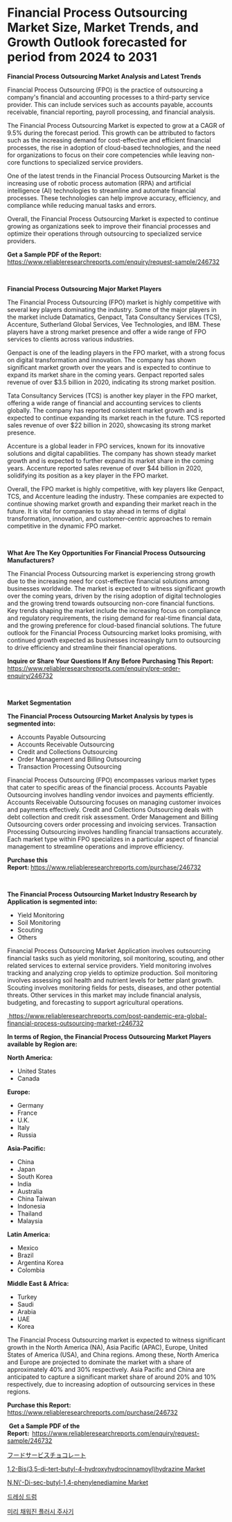 <p><h1>Financial Process Outsourcing Market Size, Market Trends, and Growth Outlook forecasted for period from 2024 to 2031</h1></p><p><strong>Financial Process Outsourcing Market Analysis and Latest Trends</strong></p>
<p><p>Financial Process Outsourcing (FPO) is the practice of outsourcing a company's financial and accounting processes to a third-party service provider. This can include services such as accounts payable, accounts receivable, financial reporting, payroll processing, and financial analysis.</p><p>The Financial Process Outsourcing Market is expected to grow at a CAGR of 9.5% during the forecast period. This growth can be attributed to factors such as the increasing demand for cost-effective and efficient financial processes, the rise in adoption of cloud-based technologies, and the need for organizations to focus on their core competencies while leaving non-core functions to specialized service providers.</p><p>One of the latest trends in the Financial Process Outsourcing Market is the increasing use of robotic process automation (RPA) and artificial intelligence (AI) technologies to streamline and automate financial processes. These technologies can help improve accuracy, efficiency, and compliance while reducing manual tasks and errors.</p><p>Overall, the Financial Process Outsourcing Market is expected to continue growing as organizations seek to improve their financial processes and optimize their operations through outsourcing to specialized service providers.</p></p>
<p><strong>Get a Sample PDF of the Report:&nbsp;</strong> <a href="https://www.reliableresearchreports.com/enquiry/request-sample/246732">https://www.reliableresearchreports.com/enquiry/request-sample/246732</a></p>
<p>&nbsp;</p>
<p><strong>Financial Process Outsourcing Major Market Players</strong></p>
<p><p>The Financial Process Outsourcing (FPO) market is highly competitive with several key players dominating the industry. Some of the major players in the market include Datamatics, Genpact, Tata Consultancy Services (TCS), Accenture, Sutherland Global Services, Vee Technologies, and IBM. These players have a strong market presence and offer a wide range of FPO services to clients across various industries.</p><p>Genpact is one of the leading players in the FPO market, with a strong focus on digital transformation and innovation. The company has shown significant market growth over the years and is expected to continue to expand its market share in the coming years. Genpact reported sales revenue of over $3.5 billion in 2020, indicating its strong market position.</p><p>Tata Consultancy Services (TCS) is another key player in the FPO market, offering a wide range of financial and accounting services to clients globally. The company has reported consistent market growth and is expected to continue expanding its market reach in the future. TCS reported sales revenue of over $22 billion in 2020, showcasing its strong market presence.</p><p>Accenture is a global leader in FPO services, known for its innovative solutions and digital capabilities. The company has shown steady market growth and is expected to further expand its market share in the coming years. Accenture reported sales revenue of over $44 billion in 2020, solidifying its position as a key player in the FPO market.</p><p>Overall, the FPO market is highly competitive, with key players like Genpact, TCS, and Accenture leading the industry. These companies are expected to continue showing market growth and expanding their market reach in the future. It is vital for companies to stay ahead in terms of digital transformation, innovation, and customer-centric approaches to remain competitive in the dynamic FPO market.</p></p>
<p>&nbsp;</p>
<p><strong>What Are The Key Opportunities For Financial Process Outsourcing Manufacturers?</strong></p>
<p><p>The Financial Process Outsourcing market is experiencing strong growth due to the increasing need for cost-effective financial solutions among businesses worldwide. The market is expected to witness significant growth over the coming years, driven by the rising adoption of digital technologies and the growing trend towards outsourcing non-core financial functions. Key trends shaping the market include the increasing focus on compliance and regulatory requirements, the rising demand for real-time financial data, and the growing preference for cloud-based financial solutions. The future outlook for the Financial Process Outsourcing market looks promising, with continued growth expected as businesses increasingly turn to outsourcing to drive efficiency and streamline their financial operations.</p></p>
<p><strong>Inquire or Share Your Questions If Any Before Purchasing This Report:</strong> <a href="https://www.reliableresearchreports.com/enquiry/pre-order-enquiry/246732">https://www.reliableresearchreports.com/enquiry/pre-order-enquiry/246732</a></p>
<p>&nbsp;</p>
<p><strong>Market Segmentation</strong></p>
<p><strong>The Financial Process Outsourcing Market Analysis by types is segmented into:</strong></p>
<p><ul><li>Accounts Payable Outsourcing</li><li>Accounts Receivable Outsourcing</li><li>Credit and Collections Outsourcing</li><li>Order Management and Billing Outsourcing</li><li>Transaction Processing Outsourcing</li></ul></p>
<p><p>Financial Process Outsourcing (FPO) encompasses various market types that cater to specific areas of the financial process. Accounts Payable Outsourcing involves handling vendor invoices and payments efficiently. Accounts Receivable Outsourcing focuses on managing customer invoices and payments effectively. Credit and Collections Outsourcing deals with debt collection and credit risk assessment. Order Management and Billing Outsourcing covers order processing and invoicing services. Transaction Processing Outsourcing involves handling financial transactions accurately. Each market type within FPO specializes in a particular aspect of financial management to streamline operations and improve efficiency.</p></p>
<p><strong>Purchase this Report:&nbsp;</strong><a href="https://www.reliableresearchreports.com/purchase/246732">https://www.reliableresearchreports.com/purchase/246732</a></p>
<p>&nbsp;</p>
<p><strong>The Financial Process Outsourcing Market Industry Research by Application is segmented into:</strong></p>
<p><ul><li>Yield Monitoring</li><li>Soil Monitoring</li><li>Scouting</li><li>Others</li></ul></p>
<p><p>Financial Process Outsourcing Market Application involves outsourcing financial tasks such as yield monitoring, soil monitoring, scouting, and other related services to external service providers. Yield monitoring involves tracking and analyzing crop yields to optimize production. Soil monitoring involves assessing soil health and nutrient levels for better plant growth. Scouting involves monitoring fields for pests, diseases, and other potential threats. Other services in this market may include financial analysis, budgeting, and forecasting to support agricultural operations.</p></p>
<p><a href="https://www.reliableresearchreports.com/post-pandemic-era-global-financial-process-outsourcing-market-r246732">&nbsp;https://www.reliableresearchreports.com/post-pandemic-era-global-financial-process-outsourcing-market-r246732</a></p>
<p><strong>In terms of Region, the Financial Process Outsourcing Market Players available by Region are:</strong></p>
<p>
    <p> <strong> North America: </strong>
        <ul>
            <li>United States</li>
            <li>Canada</li>
        </ul>
        </p> 
    <p> <strong> Europe: </strong>
        <ul>
            <li>Germany</li>
            <li>France</li>
            <li>U.K.</li>
            <li>Italy</li>
            <li>Russia</li>
        </ul>
        </p> 
    <p> <strong> Asia-Pacific: </strong>
        <ul>
            <li>China</li>
            <li>Japan</li>
            <li>South Korea</li>
            <li>India</li>
            <li>Australia</li>
            <li>China Taiwan</li>
            <li>Indonesia</li>
            <li>Thailand</li>
            <li>Malaysia</li>
        </ul>
        </p> 
    <p> <strong> Latin America: </strong>
        <ul>
            <li>Mexico</li>
            <li>Brazil</li>
            <li>Argentina Korea</li>
            <li>Colombia</li>
        </ul>
        </p> 
    <p> <strong> Middle East & Africa: </strong>
        <ul>
            <li>Turkey</li>
            <li>Saudi</li>
            <li>Arabia</li>
            <li>UAE</li>
            <li>Korea</li>
        </ul>
    </p>
    </p>
<p><p>The Financial Process Outsourcing market is expected to witness significant growth in the North America (NA), Asia Pacific (APAC), Europe, United States of America (USA), and China regions. Among these, North America and Europe are projected to dominate the market with a share of approximately 40% and 30% respectively. Asia Pacific and China are anticipated to capture a significant market share of around 20% and 10% respectively, due to increasing adoption of outsourcing services in these regions.</p></p>
<p><strong>Purchase this Report: </strong><a href="https://www.reliableresearchreports.com/purchase/246732">https://www.reliableresearchreports.com/purchase/246732</a></p>
<p>&nbsp;<strong>Get a Sample PDF of the Report:&nbsp;&nbsp;</strong><a href="https://www.reliableresearchreports.com/enquiry/request-sample/246732">https://www.reliableresearchreports.com/enquiry/request-sample/246732</a></p>
<p><strong></strong></p>
<p><p><a href="https://github.com/dzy793153605/Market-Research-Report-List-2/blob/main/8378176119009.md">フードサービスチョコレート</a></p><p><a href="https://github.com/GroverBarry/Market-Research-Report-List-5/blob/main/12-bis35-di-tert-butyl-4-hydroxyhydrocinnamoylhydrazine-market.md">1,2-Bis(3,5-di-tert-butyl-4-hydroxyhydrocinnamoyl)hydrazine Market</a></p><p><a href="https://github.com/thuyvuongpk111/Market-Research-Report-List-1/blob/main/nn-di-sec-butyl-14-phenylenediamine-market.md">N,N\'-Di-sec-butyl-1,4-phenylenediamine Market</a></p><p><a href="https://github.com/bossladyaries0/Market-Research-Report-List-1/blob/main/4198569126413.md">드레싱 드럼</a></p><p><a href="https://github.com/DavidCarter19662022/Market-Research-Report-List-1/blob/main/1246638126414.md">미리 채워진 플러시 주사기</a></p></p>